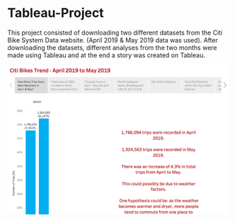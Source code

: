 # Tableau-Project


This project consisted of downloading two different datasets from the Citi Bike System Data website. (April 2019 & May 2019 data was used). After downloading the datasets, different analyses from the two months were made using Tableau and at the end a story was created on Tableau.


![Image Description](https://github.com/parin225/Tableau-Project/blob/master/Image%20for%20ReadMe.png)

